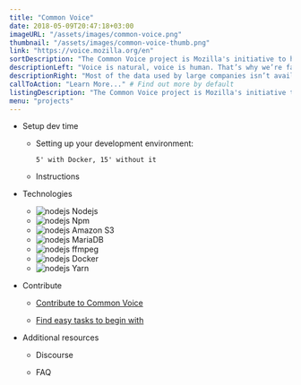 ```yaml
---
title: "Common Voice"
date: 2018-05-09T20:47:18+03:00
imageURL: "/assets/images/common-voice.png"
thumbnail: "/assets/images/common-voice-thumb.png"
link: "https://voice.mozilla.org/en"
sortDescription: "The Common Voice project is Mozilla's initiative to help teach machines how real people speak."
descriptionLeft: "Voice is natural, voice is human. That’s why we’re fascinated with creating usable voice technology for our machines. But to create voice systems, an extremely large amount of voice data is required."
descriptionRight: "Most of the data used by large companies isn’t available to the majority of people. We think that stifles innovation. So we’ve launched Project Common Voice, a project to help make voice recognition open to everyone."
callToAction: "Learn More..." # Find out more by default
listingDescription: "The Common Voice project is Mozilla's initiative to help teach machines..." # The description of the project for the project listing, if no description is provided the content of the sortDescription will be used
menu: "projects"
---
```


* Setup dev time

  * Setting up your development environment:

        5' with Docker, 15' without it

  * Instructions

* Technologies

  * ![nodejs](/assets/images/nodejs.png) Nodejs
  * ![nodejs](/assets/images/npm.png) Npm
  * ![nodejs](/assets/images/s3.png) Amazon S3
  * ![nodejs](/assets/images/mariadb.png) MariaDB
  * ![nodejs](/assets/images/ffmpeg.png) ffmpeg
  * ![nodejs](/assets/images/docker.png) Docker
  * ![nodejs](/assets/images/yarn.png) Yarn

* Contribute

  * [Contribute to Common Voice](https://voice.mozilla.org/en)

  * [Find easy tasks to begin with](https://voice.mozilla.org/en)

* Additional resources

  * Discourse

  * FAQ
